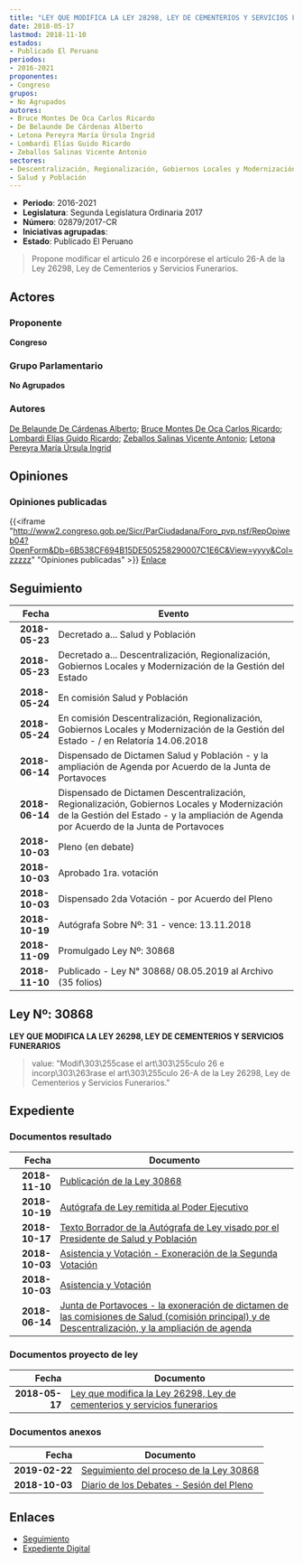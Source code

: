 ```yaml
---
title: "LEY QUE MODIFICA LA LEY 28298, LEY DE CEMENTERIOS Y SERVICIOS FUNERARIOS"
date: 2018-05-17
lastmod: 2018-11-10
estados:
- Publicado El Peruano
periodos:
- 2016-2021
proponentes:
- Congreso
grupos:
- No Agrupados
autores:
- Bruce Montes De Oca Carlos Ricardo
- De Belaunde De Cárdenas Alberto
- Letona Pereyra María Úrsula Ingrid
- Lombardi Elías Guido Ricardo
- Zeballos Salinas Vicente Antonio
sectores:
- Descentralización, Regionalización, Gobiernos Locales y Modernización de la Gestión del Estado
- Salud y Población
---
```

- **Periodo**: 2016-2021
- **Legislatura**: Segunda Legislatura Ordinaria 2017
- **Número**: 02879/2017-CR
- **Iniciativas agrupadas**: 
- **Estado**: Publicado El Peruano

> Propone modificar el artículo 26 e incorpórese el artículo 26-A de la Ley 26298, Ley de Cementerios y Servicios Funerarios.


## Actores

### Proponente

**Congreso**

### Grupo Parlamentario

**No Agrupados**

### Autores

[De Belaunde De Cárdenas Alberto](mailto:mailto:adebelaunde@congreso.gob.pe); [Bruce Montes De Oca Carlos Ricardo](mailto:mailto:cbruce@congreso.gob.pe); [Lombardi Elías Guido Ricardo](mailto:mailto:glombardi@congreso.gob.pe); [Zeballos Salinas Vicente Antonio](mailto:mailto:vzeballos@congreso.gob.pe); [Letona Pereyra María Úrsula Ingrid](mailto:mailto:mletona@congreso.gob.pe)

## Opiniones

### Opiniones publicadas

{{<iframe "http://www2.congreso.gob.pe/Sicr/ParCiudadana/Foro_pvp.nsf/RepOpiweb04?OpenForm&Db=6B538CF694B15DE505258290007C1E6C&View=yyyy&Col=zzzzz" "Opiniones publicadas" >}}
[Enlace](http://www2.congreso.gob.pe/Sicr/ParCiudadana/Foro_pvp.nsf/RepOpiweb04?OpenForm&Db=6B538CF694B15DE505258290007C1E6C&View=yyyy&Col=zzzzz)


## Seguimiento

| Fecha | Evento |
|------:|--------|
| **2018-05-23** | Decretado a... Salud y Población |
| **2018-05-23** | Decretado a... Descentralización, Regionalización, Gobiernos Locales y Modernización de la Gestión del Estado |
| **2018-05-24** | En comisión Salud y Población |
| **2018-05-24** | En comisión Descentralización, Regionalización, Gobiernos Locales y Modernización de la Gestión del Estado - / en Relatoría 14.06.2018 |
| **2018-06-14** | Dispensado de Dictamen Salud y Población - y la ampliación de Agenda por Acuerdo de la Junta de Portavoces |
| **2018-06-14** | Dispensado de Dictamen Descentralización, Regionalización, Gobiernos Locales y Modernización de la Gestión del Estado - y la ampliación de Agenda por Acuerdo de la Junta de Portavoces |
| **2018-10-03** | Pleno (en debate) |
| **2018-10-03** | Aprobado 1ra. votación |
| **2018-10-03** | Dispensado 2da Votación - por Acuerdo del Pleno |
| **2018-10-19** | Autógrafa Sobre Nº: 31 - vence: 13.11.2018 |
| **2018-11-09** | Promulgado Ley Nº: 30868 |
| **2018-11-10** | Publicado - Ley N° 30868/ 08.05.2019 al Archivo (35 folios) |

## Ley Nº: 30868

**LEY QUE MODIFICA LA LEY 26298, LEY DE CEMENTERIOS Y SERVICIOS FUNERARIOS**

> value: "Modif\303\255case el art\303\255culo 26 e incorp\303\263rase el art\303\255culo 26-A de la Ley 26298, Ley de Cementerios y Servicios Funerarios."


## Expediente

### Documentos resultado

| Fecha | Documento |
|------:|-----------|
| **2018-11-10** | [Publicación de la Ley 30868](http://www.leyes.congreso.gob.pe/Documentos/2016_2021/ADLP/Normas_Legales/30868-LEY.pdf) |
| **2018-10-19** | [Autógrafa de Ley remitida al Poder Ejecutivo](http://www.leyes.congreso.gob.pe/Documentos/2016_2021/ADLP/Texto_Aprobado/AU0287920181019.pdf) |
| **2018-10-17** | [Texto Borrador de la Autógrafa de Ley visado por el Presidente de Salud y Población](http://www.leyes.congreso.gob.pe/Documentos/2016_2021/Texto_Borrador_de_Autografa/BAU0287920181017.pdf) |
| **2018-10-03** | [Asistencia y Votación - Exoneración de la Segunda Votación](http://www.leyes.congreso.gob.pe/Documentos/2016_2021/Asistencia_y_Votacion/Proyectos_de_Ley/Exoneracion_de_Segunda_Votacion/ESV0287920181003..pdf) |
| **2018-10-03** | [Asistencia y Votación](http://www.leyes.congreso.gob.pe/Documentos/2016_2021/Asistencia_y_Votacion/Proyectos_de_Ley/AV0287920181003.pdf) |
| **2018-06-14** | [Junta de Portavoces - la exoneración de dictamen de las comisiones de Salud (comisión principal) y de Descentralización, y la ampliación de agenda](http://www.leyes.congreso.gob.pe/Documentos/2016_2021/Acuerdos/Junta_Portavoces/AJP0287920180614.pdf) |

### Documentos proyecto de ley

| Fecha | Documento |
|------:|-----------|
| **2018-05-17** | [Ley que modifica la Ley 26298, Ley de cementerios y servicios funerarios](http://www.leyes.congreso.gob.pe/Documentos/2016_2021/Proyectos_de_Ley_y_de_Resoluciones_Legislativas/PL0287920180517..pdf) |

### Documentos anexos

| Fecha | Documento |
|------:|-----------|
| **2019-02-22** | [Seguimiento del proceso de la Ley 30868](http://www.leyes.congreso.gob.pe/Documentos/2016_2021/Seguimiento_de_Proyectos_de_Ley/02879PL20190222.pdf) |
| **2018-10-03** | [Diario de los Debates - Sesión del Pleno](http://www2.congreso.gob.pe/Sicr/DiarioDebates/Publicad.nsf/SesionesPleno/05256D6E0073DFE90525831C0063738F/$FILE/PLO-2018-8D.pdf) |

## Enlaces

- [Seguimiento](http://www2.congreso.gob.pe/Sicr/TraDocEstProc/CLProLey2016.nsf/f7fff46988ca05b1052578e100829cc7/8172461c29373f9d05258290006add68?OpenDocument)
- [Expediente Digital](http://www2.congreso.gob.pe/Sicr/TraDocEstProc/Expvirt_2011.nsf/visbusqptramdoc1621/02879?opendocument)

